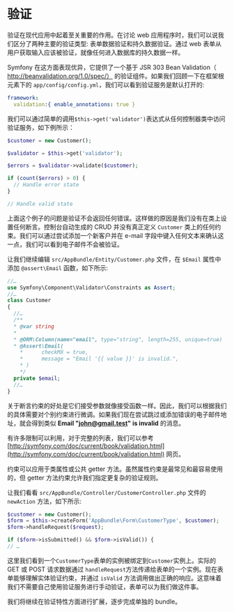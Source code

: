 # 验证

验证在现代应用中起着至关重要的作用。在讨论 web 应用程序时，我们可以说我们区分了两种主要的验证类型: 表单数据验证和持久数据验证。通过 web 表单从用户获取输入应该被验证，就像任何进入数据库的持久数据一样。

Symfony 在这方面表现优异，它提供了一个基于 JSR 303 Bean Validation（ http://beanvalidation.org/1.0/spec/） 的验证组件。如果我们回顾一下在框架根元素下的 `app/config/config.yml`，我们可以看到验证服务是默认打开的:

```yaml
framework:
  validation:{ enable_annotations: true }
```

我们可以通过简单的调用`$this->get('validator')`表达式从任何控制器类中访问验证服务，如下例所示：

```php
$customer = new Customer();

$validator = $this->get('validator');

$errors = $validator->validate($customer);

if (count($errors) > 0) {
  // Handle error state
}

// Handle valid state
```

上面这个例子的问题是验证不会返回任何错误。这样做的原因是我们没有在类上设置任何断言。控制台自动生成的 CRUD 并没有真正定义 `Customer` 类上的任何约束。我们可以通过尝试添加一个新客户并在 e-mail 字段中键入任何文本来确认这一点，我们可以看到电子邮件不会被验证。

让我们继续编辑 `src/AppBundle/Entity/Customer.php` 文件，在 `$Email` 属性中添加 `@assert\Email` 函数，如下所示:

```php
//…
use Symfony\Component\Validator\Constraints as Assert;
//…
class Customer
{
  //…
  /**
  * @var string
  *
  * @ORM\Column(name="email", type="string", length=255, unique=true)
  * @Assert\Email(
    *      checkMX = true,
    *      message = "Email '{{ value }}' is invalid.",
    * )
    */
  private $email;
  //…
}
```

关于断言约束的好处是它们接受参数就像接受函数一样。因此，我们可以根据我们的具体需要对个别约束进行微调。如果我们现在尝试跳过或添加错误的电子邮件地址，就会得到类似 **Email "john@gmail.test" is invalid** 的消息。

有许多限制可以利用，对于完整的列表，我们可以参考 [http://symfony.com/doc/current/book/validation.html](http://symfony.com/doc/current/book/validation.html) 网页。

约束可以应用于类属性或公共 getter 方法。虽然属性约束是最常见和最容易使用的，但 getter 方法约束允许我们指定更复杂的验证规则。

让我们看看 `src/AppBundle/Controller/CustomerController.php` 文件的 `newAction` 方法，如下所示:

```php
$customer = new Customer();
$form = $this->createForm('AppBundle\Form\CustomerType', $customer);
$form->handleRequest($request);

if ($form->isSubmitted() && $form->isValid()) {
// …
```

这里我们看到一个`CustomerType`表单的实例被绑定到`Customer`实例上。实际的 GET 或 POST 请求数据通过 `handleRequest`方法传递给表单的一个实例。现在表单能够理解实体验证约束，并通过 `isValid` 方法调用做出正确的响应。这意味着我们不需要自己使用验证服务进行手动验证，表单可以为我们做这件事。

我们将继续在验证特性方面进行扩展，逐步完成单独的 bundle。

